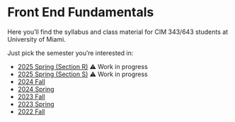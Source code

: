 # Front End Fundamentals

Here you’ll find the syllabus and class material for CIM 343/643 students at University of Miami.

Just pick the semester you’re interested in:

- [2025 Spring (Section R)](2025/spring-R/) ⚠️ Work in progress
- [2025 Spring (Section S)](2025/spring-S/) ⚠️ Work in progress
- [2024 Fall](2024/fall/)
- [2024 Spring](2024/spring/)
- [2023 Fall](2023/fall/)
- [2023 Spring](2023/spring/)
- [2022 Fall](2022/fall/)
